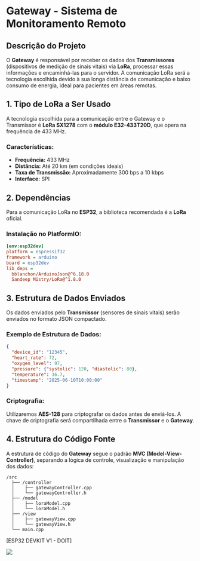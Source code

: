 
# Gateway - Sistema de Monitoramento Remoto

## Descrição do Projeto

O **Gateway** é responsável por receber os dados dos **Transmissores** (dispositivos de medição de sinais vitais) via **LoRa**, processar essas informações e encaminhá-las para o servidor. A comunicação LoRa será a tecnologia escolhida devido à sua longa distância de comunicação e baixo consumo de energia, ideal para pacientes em áreas remotas.

## 1. Tipo de LoRa a Ser Usado

A tecnologia escolhida para a comunicação entre o Gateway e o Transmissor é **LoRa SX1278** com o **módulo E32-433T20D**, que opera na frequência de 433 MHz.

### Características:
- **Frequência:** 433 MHz
- **Distância:** Até 20 km (em condições ideais)
- **Taxa de Transmissão:** Aproximadamente 300 bps a 10 kbps
- **Interface:** SPI

## 2. Dependências

Para a comunicação LoRa no **ESP32**, a biblioteca recomendada é a **LoRa** oficial.

### Instalação no PlatformIO:
```ini
[env:esp32dev]
platform = espressif32
framework = arduino
board = esp32dev
lib_deps = 
  bblanchon/ArduinoJson@^6.18.0
  Sandeep Mistry/LoRa@^1.8.0
```

## 3. Estrutura de Dados Enviados

Os dados enviados pelo **Transmissor** (sensores de sinais vitais) serão enviados no formato JSON compactado.

### Exemplo de Estrutura de Dados:
```json
{
  "device_id": "12345",              
  "heart_rate": 72,                   
  "oxygen_level": 97,                 
  "pressure": {"systolic": 120, "diastolic": 80},
  "temperature": 36.7,                
  "timestamp": "2025-06-10T10:00:00"  
}
```

### Criptografia:
Utilizaremos **AES-128** para criptografar os dados antes de enviá-los. A chave de criptografia será compartilhada entre o **Transmissor** e o **Gateway**.

## 4. Estrutura do Código Fonte

A estrutura de código do **Gateway** segue o padrão **MVC (Model-View-Controller)**, separando a lógica de controle, visualização e manipulação dos dados:

```plaintext
/src
  ├── /controller           
  │    ├── gatewayController.cpp
  │    └── gatewayController.h
  ├── /model                
  │    ├── loraModel.cpp
  │    └── loraModel.h
  ├── /view                 
  │    ├── gatewayView.cpp
  │    └── gatewayView.h
  └── main.cpp              
```


[ESP32 DEVKIT V1 - DOIT]

<img src="https://mischianti.org/wp-content/uploads/2021/03/ESP32-DOIT-DEV-KIT-v1-pinout-mischianti-1024x501.jpg">
